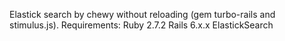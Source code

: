 Elastick search by chewy without reloading (gem turbo-rails and stimulus.js). 
Requirements:
  Ruby 2.7.2
  Rails 6.x.x
  ElastickSearch

